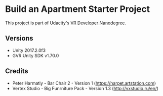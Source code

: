 # Build an Apartment Starter Project

This project is part of [Udacity](https://www.udacity.com "Udacity - Be in demand")'s [VR Developer Nanodegree](https://www.udacity.com/course/vr-developer-nanodegree--nd017).

## Versions
- Unity 2017.2.0f3
- GVR Unity SDK v1.70.0

## Credits
- Peter Harmatiy - Bar Chair 2 - Version 1 (https://harpet.artstation.com)
- Vertex Studio - Big Funrniture Pack - Version 1.3 (http://vxstudio.ru/en/)